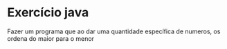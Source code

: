 # Exercício java
Fazer um programa que ao dar uma quantidade específica de numeros, os ordena do maior para o menor
